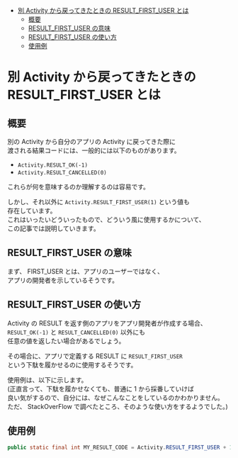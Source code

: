 - [別 Activity から戻ってきたときの RESULT\_FIRST\_USER とは](#別-activity-から戻ってきたときの-result_first_user-とは)
  - [概要](#概要)
  - [RESULT\_FIRST\_USER の意味](#result_first_user-の意味)
  - [RESULT\_FIRST\_USER の使い方](#result_first_user-の使い方)
  - [使用例](#使用例)


# 別 Activity から戻ってきたときの RESULT_FIRST_USER とは

## 概要

別の Activity から自分のアプリの Activity に戻ってきた際に  
渡される結果コードには、一般的には以下のものがあります。

- `Activity.RESULT_OK(-1)`
- `Activity.RESULT_CANCELLED(0)`

これらが何を意味するのか理解するのは容易です。

しかし、それ以外に `Activity.RESULT_FIRST_USER(1)` という値も  
存在しています。  
これはいったいどういったもので、どういう風に使用するかについて、  
この記事では説明していきます。


## RESULT_FIRST_USER の意味

まず、 FIRST_USER とは、アプリのユーザーではなく、  
アプリの開発者を示しているそうです。


## RESULT_FIRST_USER の使い方

Activity の RESULT を返す側のアプリをアプリ開発者が作成する場合、  
`RESULT_OK(-1)` と `RESULT_CANCELLED(0)` 以外にも  
任意の値を返したい場合があるでしょう。

その場合に、アプリで定義する RESULT に `RESULT_FIRST_USER`  
という下駄を履かせるのに使用するそうです。

使用例は、以下に示します。  
(正直言って、下駄を履かせなくても、普通に 1 から採番していけば  
良い気がするので、自分には、なぜこんなことをしているのかわかりません。  
ただ、 StackOverFlow で調べたところ、そのような使い方をするようでした。)


## 使用例

```Java
public static final int MY_RESULT_CODE = Activity.RESULT_FIRST_USER + 1;
```




